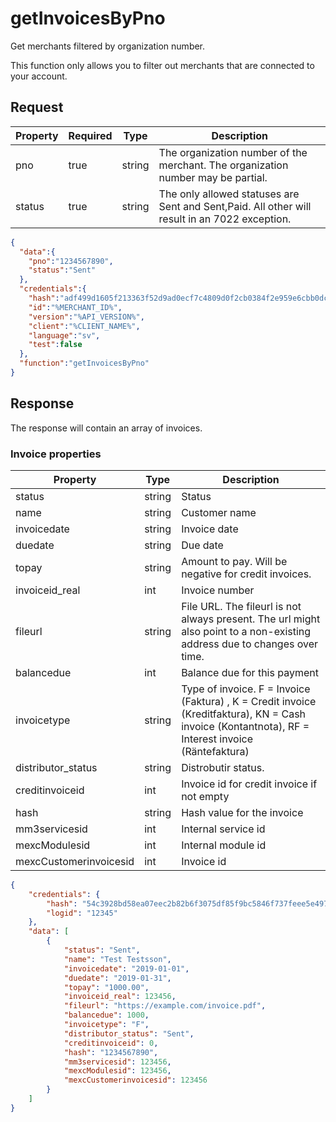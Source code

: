 # getInvoicesByPno

Get merchants filtered by organization number.

This function only allows you to filter out merchants that are connected to your account.

## Request

| Property | Required | Type   | Description                                                                                   |
|----------|----------|--------|-----------------------------------------------------------------------------------------------|
| pno      | true     | string | The organization number of the merchant. The organization number may be partial.              |
| status   | true     | string | The only allowed statuses are Sent and Sent,Paid. All other will result in an 7022 exception. |

```json
{
  "data":{
    "pno":"1234567890",
    "status":"Sent"
  },
  "credentials":{
    "hash":"adf499d1605f213363f52d9ad0ecf7c4809d0f2cb0384f2e959e6cbb0dc84e5a4443a259d76bf6893e37e8212b5f3c9852377be1cd0d7fb472adc0b2f2618796",
    "id":"%MERCHANT_ID%",
    "version":"%API_VERSION%",
    "client":"%CLIENT_NAME%",
    "language":"sv",
    "test":false
  },
  "function":"getInvoicesByPno"
}
```
## Response
The response will contain an array of invoices.

### Invoice properties
| Property               | Type   | Description                                                                                                                                        |
|------------------------|--------|----------------------------------------------------------------------------------------------------------------------------------------------------|
| status                 | string | Status                                                                                                                                             |
| name                   | string | Customer name                                                                                                                                      |
| invoicedate            | string | Invoice date                                                                                                                                       |
| duedate                | string | Due date                                                                                                                                           |
| topay                  | string | Amount to pay. Will be negative for credit invoices.                                                                                               |
| invoiceid_real         | int    | Invoice number                                                                                                                                     |
| fileurl                | string | File URL. The fileurl is not always present. The url might also point to a non-existing address due to changes over time.                          |
| balancedue             | int    | Balance due for this payment                                                                                                                       |
| invoicetype            | string | Type of invoice. F = Invoice (Faktura) , K = Credit invoice (Kreditfaktura), KN = Cash invoice (Kontantnota), RF = Interest invoice (Räntefaktura) |
| distributor_status     | string | Distrobutir status.                                                                                                                                |
| creditinvoiceid        | int    | Invoice id for credit invoice if not empty                                                                                                         |
| hash                   | string | Hash value for the invoice                                                                                                                         |
| mm3servicesid          | int    | Internal service id                                                                                                                                |
| mexcModulesid          | int    | Internal module id                                                                                                                                 |
| mexcCustomerinvoicesid | int    | Invoice id                                                                                                                                         |


```json
{
    "credentials": {
        "hash": "54c3928bd58ea07eec2b82b6f3075df85f9bc5846f737feee5e497dcf96df26097258b30447df4627f97fcd4100fa86f7dbe9dd4a753da29939d34c9afae013f",
        "logid": "12345"
    },
    "data": [
        {
            "status": "Sent",
            "name": "Test Testsson",
            "invoicedate": "2019-01-01",
            "duedate": "2019-01-31",
            "topay": "1000.00",
            "invoiceid_real": 123456,
            "fileurl": "https://example.com/invoice.pdf",
            "balancedue": 1000,
            "invoicetype": "F",
            "distributor_status": "Sent",
            "creditinvoiceid": 0,
            "hash": "1234567890",
            "mm3servicesid": 123456,
            "mexcModulesid": 123456,
            "mexcCustomerinvoicesid": 123456
        }
    ]
}
```
